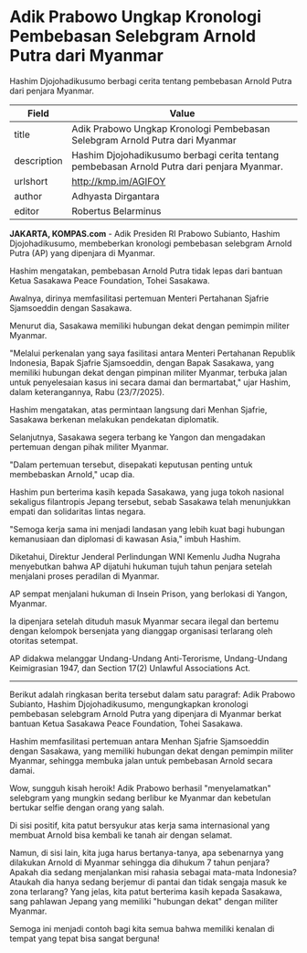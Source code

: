 # Adik Prabowo Ungkap Kronologi Pembebasan Selebgram Arnold Putra dari Myanmar

Hashim Djojohadikusumo berbagi cerita tentang pembebasan Arnold Putra dari penjara Myanmar.

| Field       | Value                                                       |
|-------------|-------------------------------------------------------------|
| title       | Adik Prabowo Ungkap Kronologi Pembebasan Selebgram Arnold Putra dari Myanmar |
| description | Hashim Djojohadikusumo berbagi cerita tentang pembebasan Arnold Putra dari penjara Myanmar. |
| urlshort    | http://kmp.im/AGIFOY |
| author      | Adhyasta Dirgantara |
| editor      | Robertus Belarminus |

**JAKARTA, KOMPAS.com** - Adik Presiden RI Prabowo Subianto, Hashim Djojohadikusumo, membeberkan kronologi pembebasan selebgram Arnold Putra (AP) yang dipenjara di Myanmar.

Hashim mengatakan, pembebasan Arnold Putra tidak lepas dari bantuan Ketua Sasakawa Peace Foundation, Tohei Sasakawa.

Awalnya, dirinya memfasilitasi pertemuan Menteri Pertahanan Sjafrie Sjamsoeddin dengan Sasakawa.

Menurut dia, Sasakawa memiliki hubungan dekat dengan pemimpin militer Myanmar.

\"Melalui perkenalan yang saya fasilitasi antara Menteri Pertahanan Republik Indonesia, Bapak Sjafrie Sjamsoeddin, dengan Bapak Sasakawa, yang memiliki hubungan dekat dengan pimpinan militer Myanmar, terbuka jalan untuk penyelesaian kasus ini secara damai dan bermartabat,\" ujar Hashim, dalam keterangannya, Rabu (23/7/2025).

Hashim mengatakan, atas permintaan langsung dari Menhan Sjafrie, Sasakawa berkenan melakukan pendekatan diplomatik.

Selanjutnya, Sasakawa segera terbang ke Yangon dan mengadakan pertemuan dengan pihak militer Myanmar.

\"Dalam pertemuan tersebut, disepakati keputusan penting untuk membebaskan Arnold,\" ucap dia.

Hashim pun berterima kasih kepada Sasakawa, yang juga tokoh nasional sekaligus filantropis Jepang tersebut, sebab Sasakawa telah menunjukkan empati dan solidaritas lintas negara.

\"Semoga kerja sama ini menjadi landasan yang lebih kuat bagi hubungan kemanusiaan dan diplomasi di kawasan Asia,\" imbuh Hashim.

Diketahui, Direktur Jenderal Perlindungan WNI Kemenlu Judha Nugraha menyebutkan bahwa AP dijatuhi hukuman tujuh tahun penjara setelah menjalani proses peradilan di Myanmar.

AP sempat menjalani hukuman di Insein Prison, yang berlokasi di Yangon, Myanmar.

Ia dipenjara setelah dituduh masuk Myanmar secara ilegal dan bertemu dengan kelompok bersenjata yang dianggap organisasi terlarang oleh otoritas setempat.

AP didakwa melanggar Undang-Undang Anti-Terorisme, Undang-Undang Keimigrasian 1947, dan Section 17(2) Unlawful Associations Act.

---
Berikut adalah ringkasan berita tersebut dalam satu paragraf: Adik Prabowo Subianto, Hashim Djojohadikusumo, mengungkapkan kronologi pembebasan selebgram Arnold Putra yang dipenjara di Myanmar berkat bantuan Ketua Sasakawa Peace Foundation, Tohei Sasakawa.

 Hashim memfasilitasi pertemuan antara Menhan Sjafrie Sjamsoeddin dengan Sasakawa, yang memiliki hubungan dekat dengan pemimpin militer Myanmar, sehingga membuka jalan untuk pembebasan Arnold secara damai.



Wow, sungguh kisah heroik! Adik Prabowo berhasil "menyelamatkan" selebgram yang mungkin sedang berlibur ke Myanmar dan kebetulan bertukar selfie dengan orang yang salah.

 Di sisi positif, kita patut bersyukur atas kerja sama internasional yang membuat Arnold bisa kembali ke tanah air dengan selamat.

 Namun, di sisi lain, kita juga harus bertanya-tanya, apa sebenarnya yang dilakukan Arnold di Myanmar sehingga dia dihukum 7 tahun penjara? Apakah dia sedang menjalankan misi rahasia sebagai mata-mata Indonesia? Ataukah dia hanya sedang berjemur di pantai dan tidak sengaja masuk ke zona terlarang? Yang jelas, kita patut berterima kasih kepada Sasakawa, sang pahlawan Jepang yang memiliki "hubungan dekat" dengan militer Myanmar.

 Semoga ini menjadi contoh bagi kita semua bahwa memiliki kenalan di tempat yang tepat bisa sangat berguna!
